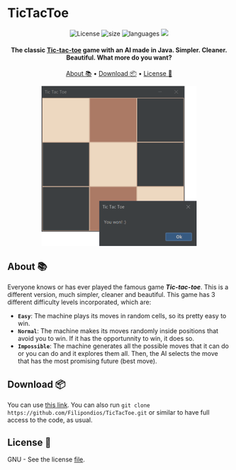 # TicTacToe

<div id="badges" align="center">
  <a> <img src="https://img.shields.io/github/license/filipondios/tictactoe" alt="License"/> </a>
  <a> <img src="https://img.shields.io/github/repo-size/filipondios/tictactoe" alt="size"> </a>
  <a> <img src="https://img.shields.io/github/languages/top/filipondios/tictactoe" alt="languages"> </a>
  <a> <img src="https://img.shields.io/github/last-commit/filipondios/tictactoe"> </a>
</div>

<h4 align="center">The classic <b><a href="https://en.wikipedia.org/wiki/Tic-tac-toe">Tic-tac-toe</a></b> game with an AI made in Java. Simpler. Cleaner. Beautiful. 
What more do you want?</h4>

<p align="center">
  <a href="#about">About 📚</a> •
  <a href="#download">Download 📦</a> •
  <a href="#license">License 📜</a>
</p>

<div align="center">
  <img src =".resources/preview.png" width="350">
</div>

<a name="about"></a>

## About 📚
Everyone knows or has ever played the famous game <b><i>Tic-tac-toe</i></b>. This is a different version, much simpler, cleaner and beautiful.
This game has 3 different difficulty levels incorporated, which are:
  - <b>`Easy`</b>: The machine plays its moves in random cells, so its pretty easy to win.
  - <b>`Normal`</b>: The machine makes its moves randomly inside positions that avoid you to win. If it has the opportunnity to win, it does so.
  - <b>`Impossible`</b>: The machine generates all the possible moves that it can do or you can do and it explores them all. Then, the
    AI selects the move that has the most promising future (best move).

<a name="download"></a>

## Download 📦
You can use <a href="">this link</a>. You can also run `git clone https://github.com/Filipondios/TicTacToe.git` or similar
to have full access to the code, as usual.

<a name="license"></a>

## License 📜
GNU - See the license <a href="LICENSE">file</a>.
